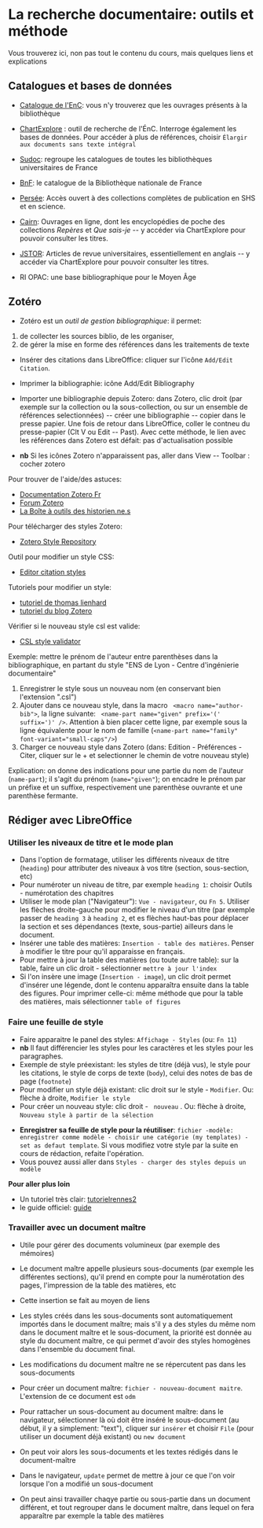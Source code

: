 # La recherche documentaire: outils et méthode

Vous trouverez ici, non pas tout le contenu du cours, mais quelques liens et explications

## Catalogues et bases de données

- [Catalogue de l'EnC](https://catalogue.chartes.psl.eu/): vous n'y trouverez que les ouvrages présents à la bibliothèque
- [ChartExplore](https://catalogue.explore.psl.eu/primo-explore/search?vid=33PSL-ENC_V1) : outil de recherche de l'ÉnC. Interroge également les bases de données. Pour accéder à plus de références, choisir `Élargir aux documents sans texte intégral`
- [Sudoc](https://www.sudoc.abes.fr/): regroupe les catalogues de toutes les bibliothèques universitaires de France
- [BnF](https://catalogue.bnf.fr/index.do): le catalogue de la Bibliothèque nationale de France

- [Persée](https://www.persee.fr/): Accès ouvert à des collections complètes de publication en SHS et en science. 
- [Cairn](https://www.cairn.info/): Ouvrages en ligne, dont les encyclopédies de poche des collections *Repères* et *Que sais-je* -- y accéder via ChartExplore pour pouvoir consulter les titres.
- [JSTOR](https://www.jstor.org/): Articles de revue universitaires, essentiellement en anglais -- y accéder via ChartExplore pour pouvoir consulter les titres.


- RI OPAC: une base bibliographique pour le Moyen Âge




## Zotéro

- Zotéro est un *outil de gestion bibliographique*: il permet:
1. de collecter les sources biblio, de les organiser, 
2. de gérer la mise en forme des références dans les traitements de texte


- Insérer des citations dans LibreOffice: cliquer sur l'icône `Add/Edit Citation`. 
- Imprimer la bibliographie: icône Add/Edit Bibliography
- Importer une bibliographie depuis Zotero: dans Zotero, clic droit (par exemple sur la collection ou la sous-collection, ou sur un ensemble de références selectionnées) -- créer une bibliographie -- copier dans le presse papier. Une fois de retour dans LibreOffice, coller le contneu du presse-papier (Clt V ou Edit -- Past). Avec cette méthode, le lien avec les références dans Zotero est défait: pas d'actualisation possible

- **nb** Si les icônes Zotero n'apparaissent pas, aller dans View -- Toolbar : cocher zotero

Pour trouver de l'aide/des astuces: 
- [Documentation Zotero Fr](https://docs.zotero-fr.org/adding_items_to_zotero/)
- [Forum Zotero](https://forums.zotero.org/)
- [La Boîte à outils des historien.ne.s](https://boiteaoutils.info/2011/12/petites-astuces-zotero-mise-en-forme/)

Pour télécharger des styles Zotero:
- [Zotero Style Repository](https://www.zotero.org/styles)

Outil pour modifier un style CSS:
- [Editor citation styles](https://editor.citationstyles.org/about/)

Tutoriels pour modifier un style:
- [tutoriel de thomas lienhard](http://www.thomaslienhard.fr/TutorielZotero.html)
- [tutoriel du blog Zotero](https://zotero.hypotheses.org/758)

Vérifier si le nouveau style csl est valide:
- [CSL style validator](https://validator.citationstyles.org/)

Exemple: mettre le prénom de l'auteur entre parenthèses dans la bibliographique, en partant du style "ENS de Lyon - Centre d'ingénierie documentaire"
1.  Enregistrer le style sous un nouveau nom (en conservant bien l'extension ".csl")
1. Ajouter dans ce nouveau style, dans la macro ` <macro name="author-bib">`, la ligne suivante: ` <name-part name="given" prefix='(' suffix=')' />`. Attention à bien placer cette ligne, par exemple sous la ligne équivalente pour le nom de famille (`<name-part name="family" font-variant="small-caps"/>`)
1. Charger ce nouveau style dans Zotero (dans: Edition - Préférences - Citer, cliquer sur le + et selectionner le chemin de votre nouveau style)

Explication: on donne des indications pour une partie du nom de l'auteur (`name-part`); il s'agit du prénom (`name="given"`); on encadre le prénom par un préfixe et un suffixe, respectivement une parenthèse ouvrante et une parenthèse fermante.

## Rédiger avec LibreOffice




### Utiliser les niveaux de titre et le mode plan

- Dans l'option de formatage, utiliser les différents niveaux de titre (`heading`) pour attributer des niveaux à vos titre (section, sous-section, etc)
- Pour numéroter un niveau de titre, par exemple `heading 1`: choisir Outils - numérotation des chapitres 
- Utiliser le mode plan ("Navigateur"): `Vue - navigateur`, ou `Fn 5`. Utiliser les flèches droite-gauche pour modifier le niveau d'un titre (par exemple passer de `heading 3` à `heading 2`, et es flèches haut-bas pour déplacer la section et ses dépendances (texte, sous-partie) ailleurs dans le document.
- Insérer une table des matières:  `Insertion - table des matières`. Penser à modifier le titre pour qu'il apparaisse en français.
- Pour mettre à jour la table des matières (ou toute autre table): sur la table, faire un clic droit - sélectionner `mettre à jour l'index`
- Si l'on insère une image (`Insertion - image`), un clic droit permet d'insérer une légende, dont le contenu apparaîtra ensuite dans la table des figures. Pour imprimer celle-ci: même méthode que pour la table des matières, mais sélectionner `table of figures`


### Faire une feuille de style

-  Faire apparaitre le panel des styles: `Affichage - Styles` (ou: `Fn 11`)
- **nb** Il faut différencier les styles pour les caractères et les styles pour les paragraphes.
- Exemple de style préexistant: les styles de titre (déjà vus), le style pour les citations, le style de corps de texte (`body`), celui des notes de bas de page (`footnote`) 
- Pour modifier un style déjà existant: clic droit sur le style - `Modifier`. Ou: flèche à droite, `Modifier le style`
- Pour créer un nouveau style: clic droit - ` nouveau` . Ou: flèche à droite, `Nouveau style à partir de la sélection`

<!--3. Footer
- FN11 pour faire apparaître les styles (ou bien ds style-gérer les styles): syle pour paragrpahe - caractère- contours des images - pages - liste. Exemple pour defautpagesytle:
- ajouter un footer, puis insertion: numéro de page; RQ: on peut aussi ajouter header

Page de titre
- Insertion -autre saut - saut manuel - selectionner un style - numéro de page: pour que numéotation commence à cette page
- la première page: firststyle -> pas de footer
-->

- **Enregistrer sa feuille de style pour la réutiliser**: `fichier -modèle: enregistrer comme modèle - choisir une catégorie (my templates) - set as defaut template`. Si vous modifiez votre style par la suite en cours de rédaction, refaite l'opération.
- Vous pouvez aussi aller dans `Styles - charger des styles depuis un modèle`


**Pour aller plus loin**

- Un tutoriel très clair: [tutorielrennes2](https://tutos.bu.univ-rennes2.fr/c.php?g=675808&p=4904731)
- le guide officiel: [guide](https://wiki.documentfoundation.org/images/7/70/GS5103FR-Styles_et_mod%C3%A8les.pdf)

### Travailler avec un document maître

- Utile  pour gérer des documents volumineux (par exemple des mémoires)
- Le document maître appelle plusieurs sous-documents (par exemple les différentes sections), qu'il prend en compte pour la numérotation des pages, l'impression de la table des matières, etc
- Cette insertion se fait au moyen de liens
- Les styles créés dans les sous-documents sont automatiquement importés dans le document maître; mais s'il y a des styles du même nom dans le document maître et le sous-document, la priorité est  donnée au style du document maître, ce qui permet d'avoir des styles homogènes dans l'ensemble du document final.
- Les modifications du document maître ne se répercutent pas dans les sous-documents

- Pour  créer un document maître: `fichier - nouveau-document maitre`. L'extension de ce document est  `odm`
- Pour rattacher un sous-document au document maître: dans le navigateur, sélectionner là où doit être inséré le sous-document (au début, il y a simplement: "text"), cliquer  sur `insérer` et choisir  `File` (pour utiliser un document déjà existant) ou  `new document`
- On peut  voir alors les  sous-documents et les textes rédigés dans le document-maître
- Dans le navigateur, `update` permet de mettre à jour ce que l'on voir lorsque l'on a modifié un sous-document
- On peut ainsi travailler chaqye partie ou sous-partie dans un document différent, et tout regrouper dans le document maître, dans lequel on fera apparaître par exemple la table des matières



